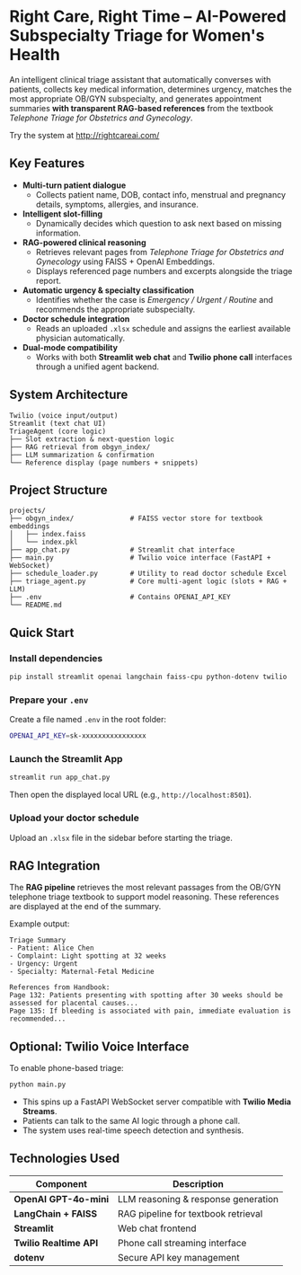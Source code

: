 # Right Care, Right Time – AI-Powered Subspecialty Triage for Women's Health


An intelligent clinical triage assistant that automatically converses with patients, collects key medical information, determines urgency, matches the most appropriate OB/GYN subspecialty, and generates appointment summaries **with transparent RAG-based references** from the textbook *Telephone Triage for Obstetrics and Gynecology*.

Try the system at http://rightcareai.com/

## Key Features

- **Multi-turn patient dialogue**
  - Collects patient name, DOB, contact info, menstrual and pregnancy details, symptoms, allergies, and insurance.
- **Intelligent slot-filling**
  - Dynamically decides which question to ask next based on missing information.
- **RAG-powered clinical reasoning**
  - Retrieves relevant pages from *Telephone Triage for Obstetrics and Gynecology* using FAISS + OpenAI Embeddings.
  - Displays referenced page numbers and excerpts alongside the triage report.
- **Automatic urgency & specialty classification**
  - Identifies whether the case is *Emergency / Urgent / Routine* and recommends the appropriate subspecialty.
- **Doctor schedule integration**
  - Reads an uploaded `.xlsx` schedule and assigns the earliest available physician automatically.
- **Dual-mode compatibility**
  - Works with both **Streamlit web chat** and **Twilio phone call** interfaces through a unified agent backend.


## System Architecture

```
Twilio (voice input/output)
Streamlit (text chat UI)
TriageAgent (core logic)
├── Slot extraction & next-question logic
├── RAG retrieval from obgyn_index/
├── LLM summarization & confirmation
└── Reference display (page numbers + snippets)
```


## Project Structure

```
projects/
├── obgyn_index/              # FAISS vector store for textbook embeddings
│   ├── index.faiss
│   └── index.pkl
├── app_chat.py               # Streamlit chat interface
├── main.py                   # Twilio voice interface (FastAPI + WebSocket)
├── schedule_loader.py        # Utility to read doctor schedule Excel
├── triage_agent.py           # Core multi-agent logic (slots + RAG + LLM)
├── .env                      # Contains OPENAI_API_KEY
└── README.md
```


## Quick Start

### Install dependencies
```bash
pip install streamlit openai langchain faiss-cpu python-dotenv twilio
```

### Prepare your `.env`

Create a file named `.env` in the root folder:

```bash
OPENAI_API_KEY=sk-xxxxxxxxxxxxxxxx
```

### Launch the Streamlit App

```bash
streamlit run app_chat.py
```

Then open the displayed local URL (e.g., `http://localhost:8501`).

### Upload your doctor schedule

Upload an `.xlsx` file in the sidebar before starting the triage.

## RAG Integration

The **RAG pipeline** retrieves the most relevant passages from the OB/GYN telephone triage textbook to support model reasoning.
These references are displayed at the end of the summary.

Example output:

```
Triage Summary
- Patient: Alice Chen
- Complaint: Light spotting at 32 weeks
- Urgency: Urgent
- Specialty: Maternal-Fetal Medicine

References from Handbook:
Page 132: Patients presenting with spotting after 30 weeks should be assessed for placental causes...
Page 135: If bleeding is associated with pain, immediate evaluation is recommended...
```

## Optional: Twilio Voice Interface

To enable phone-based triage:

```bash
python main.py
```

* This spins up a FastAPI WebSocket server compatible with **Twilio Media Streams**.
* Patients can talk to the same AI logic through a phone call.
* The system uses real-time speech detection and synthesis.

## Technologies Used

| Component               | Description                         |
| ----------------------- | ----------------------------------- |
| **OpenAI GPT-4o-mini**  | LLM reasoning & response generation |
| **LangChain + FAISS**   | RAG pipeline for textbook retrieval |
| **Streamlit**           | Web chat frontend                   |
| **Twilio Realtime API** | Phone call streaming interface      |
| **dotenv**              | Secure API key management           |

